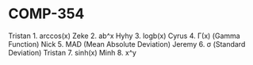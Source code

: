# COMP-354

Tristan	1. arccos(x) 
Zeke	2. ab^x 
Hyhy	3. logb(x) 
Cyrus	4. Γ(x) (Gamma Function) 
Nick	5. MAD (Mean Absolute Deviation) 
Jeremy  6. σ (Standard Deviation) 
Tristan	7. sinh(x) 
Minh	8. x^y 

